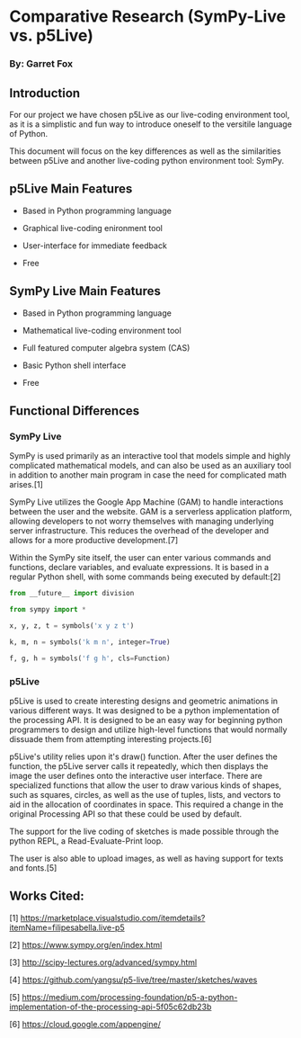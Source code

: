 # Comparative Research (SymPy-Live vs. p5Live)
### By: Garret Fox

## Introduction

  For our project we have chosen p5Live as our live-coding environment tool,
as it is a simplistic and fun way to introduce oneself to the versitile language of Python.

  This document will focus on the key differences as well as the similarities between p5Live
and another live-coding python environment tool: SymPy.

## p5Live Main Features

- Based in Python programming language

- Graphical live-coding enironment tool 

- User-interface for immediate feedback

- Free

## SymPy Live Main Features

- Based in Python programming language

- Mathematical live-coding environment tool

- Full featured computer algebra system (CAS)

- Basic Python shell interface

- Free

## Functional Differences

### SymPy Live

SymPy is used primarily as an interactive tool that models simple and highly complicated mathematical models, and can also be used as an auxiliary tool in addition to another main program in case the need for complicated math arises.[1]

SymPy Live utilizes the Google App Machine (GAM) to handle interactions between the user and the website. GAM is a serverless application platform, allowing developers to not worry themselves with managing underlying server infrastructure. This reduces the overhead of the developer and allows for a more productive development.[7]

Within the SymPy site itself, the user can enter various commands and functions, declare variables, and evaluate expressions. It is based in a regular Python shell, with some commands being executed by default:[2]

```python
from __future__ import division

from sympy import *

x, y, z, t = symbols('x y z t')

k, m, n = symbols('k m n', integer=True)

f, g, h = symbols('f g h', cls=Function)
```

### p5Live

p5Live is used to create interesting designs and geometric animations in various different ways. It was designed to be a python implementation of the processing API. It is designed to be an easy way for beginning python programmers to design and utilize high-level functions that would normally dissuade them from attempting interesting projects.[6]  

p5Live's utility relies upon it's draw() function. After the user defines the function, the p5Live server calls it repeatedly, which then displays the image the user defines onto the interactive user interface. There are specialized functions that allow the user to draw various kinds of shapes, such as squares, circles, as well as the use of tuples, lists, and vectors to aid in the allocation of coordinates in space. This required a change in the original Processing API so that these could be used by default. 

The support for the live coding of sketches is made possible through the python REPL, a Read-Evaluate-Print loop. 

The user is also able to upload images, as well as having support for texts and fonts.[5]

## Works Cited:

[1] https://marketplace.visualstudio.com/itemdetails?itemName=filipesabella.live-p5

[2] https://www.sympy.org/en/index.html

[3] http://scipy-lectures.org/advanced/sympy.html

[4] https://github.com/yangsu/p5-live/tree/master/sketches/waves

[5] https://medium.com/processing-foundation/p5-a-python-implementation-of-the-processing-api-5f05c62db23b

[6] https://cloud.google.com/appengine/

